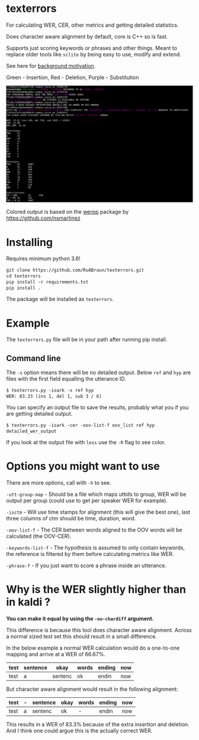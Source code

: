 # texterrors

For calculating WER, CER, other metrics and getting detailed statistics.  

Does character aware alignment by default, core is C++ so is fast.

Supports just scoring keywords or phrases and other things. Meant to replace older tools like `sclite` by being easy to use, modify and extend.

See here for [background motivation](https://ruabraun.github.io/jekyll/update/2020/11/27/On-word-error-rates.html).

Green - Insertion, Red - Deletion, Purple - Substitution

![Example](docs/images/texterrors_example.png)

Colored output is based on the [werpp](https://github.com/nsmartinez/WERpp) package by https://github.com/nsmartinez

# Installing
Requires minimum python 3.6!
```
git clone https://github.com/RuABraun/texterrors.git
cd texterrors
pip install -r requirements.txt
pip install .
```
The package will be installed as `texterrors`.

# Example

The `texterrors.py` file will be in your path after running pip install.

## Command line

The `-s` option means there will be no detailed output. Below `ref` and `hyp` are files with the first field equalling the utterance ID.
```
$ texterrors.py -isark -s ref hyp
WER: 83.33 (ins 1, del 1, sub 3 / 6)
```

You can specify an output file to save the results, probably what you if you are getting detailed output.
```
$ texterrors.py -isark -cer -oov-list-f oov_list ref hyp detailed_wer_output
```
If you look at the output file with `less` use the `-R` flag to see color.

# Options you might want to use 

There are more options, call with `-h` to see.

`-utt-group-map` - Should be a file which maps uttids to group, WER will be output per group (could use
to get per speaker WER for example).

`-isctm` - Will use time stamps for alignment (this will give the best one), last three columns of ctm should be time, duration, word.

`-oov-list-f` - The CER between words aligned to the OOV words will be calculated (the OOV-CER). 

`-keywords-list-f` - The hypothesis is assumed to only contain keywords, the reference is filtered by them before calculating metrics like WER.

`-phrase-f` - If you just want to score a phrase inside an utterance.

# Why is the WER slightly higher than in kaldi ?

**You can make it equal by using the `-no-chardiff` argument.**

This difference is because this tool does character aware alignment. Across a normal sized test set this should result in a small difference. 

In the below example a normal WER calculation would do a one-to-one mapping and arrive at a WER of 66.67\%.

| test | sentence | okay    | words | ending | now |
|------|----------|---------|-------|--------|-----|
| test | a        | sentenc | ok    | endin  | now |

But character aware alignment would result in the following alignment:

| test | - | sentence | okay | words | ending | now |
|------|---|----------|------|-------|--------|-----|
| test | a | sentenc  | ok   | -     | endin  | now |

This results in a WER of 83.3\% because of the extra insertion and deletion. And I think one could argue this is the actually correct WER.
